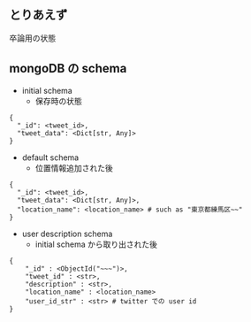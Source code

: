 ## とりあえず

卒論用の状態

## mongoDB の schema

- initial schema
  - 保存時の状態
```
{
  "_id": <tweet_id>,
  "tweet_data": <Dict[str, Any]>
}
```
- default schema
  - 位置情報追加された後
```
{
  "_id": <tweet_id>,
  "tweet_data": <Dict[str, Any]>,
  "location_name": <location_name> # such as "東京都練馬区~~"
}
```
- user description schema
  - initial schema から取り出された後
```
{
    "_id" : <ObjectId("~~~")>,
    "tweet_id" : <str>,
    "description" : <str>,
    "location_name" : <location_name>
    "user_id_str" : <str> # twitter での user id
}
```
